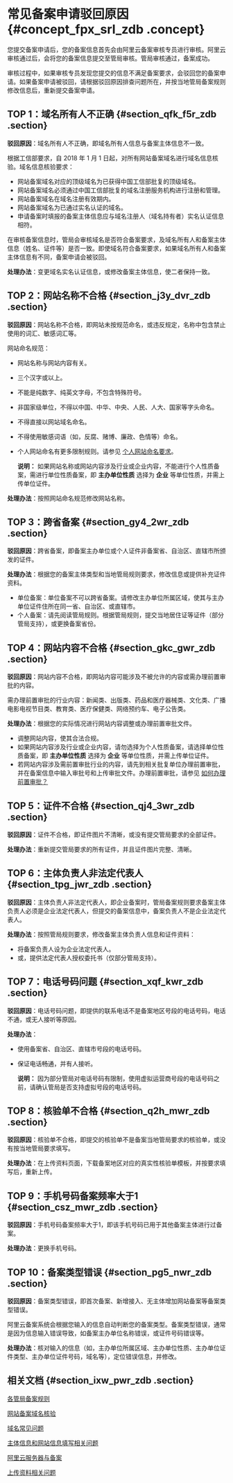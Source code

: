 # 常见备案申请驳回原因 {#concept_fpx_srl_zdb .concept}

您提交备案申请后，您的备案信息首先会由阿里云备案审核专员进行审核。阿里云审核通过后，会将您的备案信息提交至管局审核。管局审核通过，备案成功。

审核过程中，如果审核专员发现您提交的信息不满足备案要求，会驳回您的备案申请。如果备案申请被驳回，请根据驳回原因排查问题所在，并按当地管局备案规则修改信息后，重新提交备案申请。

## TOP 1：域名所有人不正确 {#section_qfk_f5r_zdb .section}

**驳回原因**：域名所有人不正确，即域名所有人信息与备案主体信息不一致。

根据工信部要求，自 2018 年 1 月 1 日起，对所有网站备案域名进行域名信息核验。域名信息核验要求：

-   网站备案域名对应的顶级域名为已获得中国工信部批复的顶级域名。
-   网站备案域名必须通过中国工信部批复的域名注册服务机构进行注册和管理。
-   网站备案域名在域名注册有效期内。
-   网站备案域名为已通过实名认证的域名。
-   申请备案时填报的备案主体信息应与域名注册人（域名持有者）实名认证信息相符。

在审核备案信息时，管局会审核域名是否符合备案要求，及域名所有人和备案主体信息（姓名、证件等）是否一致。即使域名符合备案要求，如果域名所有人和备案主体信息有不同，备案申请会被驳回。

**处理办法**：变更域名实名认证信息，或修改备案主体信息，使二者保持一致。

## TOP 2：网站名称不合格 {#section_j3y_dvr_zdb .section}

**驳回原因**：网站名称不合格，即网站未按规范命名，或违反规定，名称中包含禁止使用的词汇、敏感词汇等。

网站命名规范：

-   网站名称与网站内容有关。
-   三个汉字或以上。
-   不能是纯数字、纯英文字母，不包含特殊符号。
-   非国家级单位，不得以中国、中华、中央、人民、人大、国家等字头命名。
-   不得直接以网站域名命名。
-   不得使用敏感词语（如，反腐、赌博、廉政、色情等）命名。
-   个人网站命名有更多限制规则。请参见 [个人网站命名要求](intl.zh-CN/常见问题/填写主体信息和网站信息.md#section_rdk_mvr_zdb)。

    **说明：** 如果网站名称或网站内容涉及行业或企业内容，不能进行个人性质备案，需进行单位性质备案，即 **主办单位性质** 选择为 **企业** 等单位性质，并需上传单位证件。


**处理办法**：按照网站命名规范修改网站名称。

## TOP 3：跨省备案 {#section_gy4_2wr_zdb .section}

**驳回原因**：跨省备案，即备案主办单位或个人证件非备案省、自治区、直辖市所颁发的证件。

**处理办法**：根据您的备案主体类型和当地管局规则要求，修改信息或提供补充证件资料。

-   单位备案：单位备案不可以跨省备案。请修改主办单位所属区域，使其与主办单位证件住所在同一省、自治区、或直辖市。
-   个人备案：请先阅读管局规则。根据管局规则，提交当地居住证等证件（部分管局支持），或更换备案省份。

## TOP 4：网站内容不合格 {#section_gkc_gwr_zdb .section}

**驳回原因**：网站内容不合格，即网站内容可能涉及不被允许的内容或需办理前置审批的内容。

需办理前置审批的行业内容：新闻类、出版类、药品和医疗器械类、文化类、广播电影电视节目类、教育类、医疗保健类、网络预约车、电子公告类。

**处理办法**：根据您的实际情况进行网站内容调整或办理前置审批文件。

-   调整网站内容，使其合法合规。
-   如果网站内容涉及行业或企业内容，请勿选择为个人性质备案，请选择单位性质备案，即 **主办单位性质** 选择为 **企业** 等单位性质，并需上传单位证件。
-   若网站内容涉及需前置审批行业的内容，请先到相关批复单位办理前置审批，并在备案信息中输入审批号和上传审批文件。办理前置审批，请参见 [如何办理前置审批？](intl.zh-CN/常见问题/填写主体信息和网站信息.md#section_vxd_kvr_zdb)

## TOP 5：证件不合格 {#section_qj4_3wr_zdb .section}

**驳回原因**：证件不合格，即证件图片不清晰，或没有提交管局要求的全部证件。

**处理办法**：重新提交管局要求的所有证件，并且证件图片完整、清晰。

## TOP 6：主体负责人非法定代表人 {#section_tpg_jwr_zdb .section}

**驳回原因**：主体负责人非法定代表人，即企业备案时，管局备案规则要求备案主体负责人必须是企业法定代表人，但提交的备案信息中，备案负责人不是企业法定代表人。

**处理办法**：按照管局规则要求，修改备案主体负责人信息和证件资料：

-   将备案负责人设为企业法定代表人。
-   或，提供法定代表人授权委托书（仅部分管局支持）。

## TOP 7：电话号码问题 {#section_xqf_kwr_zdb .section}

**驳回原因**：电话号码问题，即提供的联系电话不是备案地区号段的电话号码，电话不通，或无人接听等原因。

**处理办法**：

-   使用备案省、自治区、直辖市号段的电话号码。
-   保证电话畅通，并有人接听。

    **说明：** 因为部分管局对电话号码有限制，使用虚拟运营商号段的电话号码之前，请确认管局是否支持虚拟号段的电话号码。


## TOP 8：核验单不合格 {#section_q2h_mwr_zdb .section}

**驳回原因**：核验单不合格，即提交的核验单不是备案当地管局要求的核验单，或没有按当地管局要求填写。

**处理办法**：在上传资料页面，下载备案地区对应的真实性核验单模板，并按要求填写后，重新上传。

## TOP 9：手机号码备案频率大于1 {#section_csz_mwr_zdb .section}

**驳回原因**：手机号码备案频率大于1，即该手机号码已用于其他备案主体进行过备案。

**处理办法**：更换手机号码。

## TOP 10：备案类型错误 {#section_pg5_nwr_zdb .section}

**驳回原因**：备案类型错误，即首次备案、新增接入、无主体增加网站备案等备案类型错误。

阿里云备案系统会根据您输入的信息自动判断您的备案类型。备案类型错误，通常是因为信息输入错误导致，如备案主办单位名称错误，或证件号码错误等。

**处理办法**：核对输入的信息（如，主办单位所属区域、主办单位性质、主办单位证件类型、主办单位证件号码，域名等），定位错误信息，并修改。

## 相关文档 {#section_ixw_pwr_zdb .section}

[各管局备案规则](../../../../intl.zh-CN/管局规则/各地区管局备案规则.md#)

[网站备案域名核验](intl.zh-CN/常见问题/网站备案域名核验.md#)

[域名常见问题](intl.zh-CN/常见问题/域名.md#)

[主体信息和网站信息填写相关问题](intl.zh-CN/常见问题/填写主体信息和网站信息.md#)

[阿里云服务器与备案](intl.zh-CN/常见问题/阿里云服务器与备案.md#)

[上传资料相关问题](ZH-CN_TP_14218_.md#)

